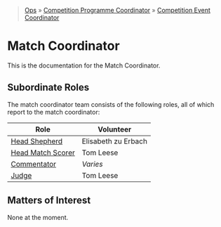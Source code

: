 > [Ops](https://bitbucket.org/srobo/ops-manual/wiki/Home) » [Competition Programme Coordinator](https://bitbucket.org/rspanton/sr-comp-programme/wiki/Home) » [Competition Event Coordinator](https://bitbucket.org/rspanton/sr-event-coord/wiki/Home)

# Match Coordinator

This is the documentation for the Match Coordinator.

## Subordinate Roles

The match coordinator team consists of the following roles, all of which report to the match coordinator:

| Role | Volunteer |
| --- | --- |
| [Head Shepherd](https://github.com/thomasleese/sr-match-coordinator/wiki/Shepherding#head-shepherd) | Elisabeth zu Erbach |
| [Head Match Scorer](https://github.com/thomasleese/sr-match-coordinator/wiki/Match-Scoring#head-match-scorer) | Tom Leese |
| [Commentator](https://github.com/thomasleese/sr-match-coordinator/wiki/Commentating#commentator) | *Varies* |
| [Judge](https://github.com/thomasleese/sr-match-coordinator/wiki/Judging#judge) | Tom Leese |

## Matters of Interest

None at the moment.